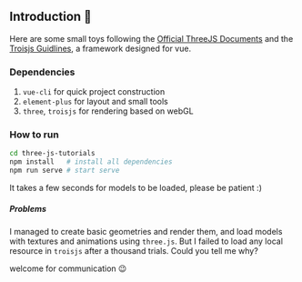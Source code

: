## Introduction 👑
Here are some small toys following the [Official ThreeJS Documents](https://threejs.org/docs/index.html#manual/en/introduction/Creating-a-scene) and the [Troisjs Guidlines](https://troisjs.github.io/), a framework designed for vue. 

### Dependencies
1. `vue-cli` for quick project construction
2. `element-plus` for layout and small tools
3. `three`, `troisjs` for rendering based on webGL

### How to run
```bash
cd three-js-tutorials
npm install   # install all dependencies
npm run serve # start serve
```
It takes a few seconds for models to be loaded, please be patient :)

##### Problems
I managed to create basic geometries and render them, and load models with textures and animations using `three.js`. But I failed to load any local resource in `troisjs` after a thousand trials. Could you tell me why?  

welcome for communication 😉
